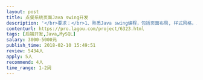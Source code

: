 ```yaml
---                
layout: post       
title: 点餐系统页面Java swing开发           
description: '</br>要求：</br>1、熟悉Java swing编程，包括页面布局, 样式风格，三年以上相关开发经验，熟悉JAVA程序；</br>2、有过餐饮点餐系统开发优先</br>3、主要是界面优化，包括适应不同分辨率；</br>4、将现有界面调整到接近设计效果图，提供效果图；</br>5、软件运行环境为PC端；</br>6、2月23日前完成，初八上班时移交，期间会跟踪开发进度，要求能保证开发时间；</br>'     
contenturl: https://pro.lagou.com/project/6323.html      
tags: [后端开发,Java,MySQL]            
salary: 3000-5000元          
publish_time: 2018-02-10 15:49:51         
review: 5434人                   
apply: 5人                   
recommend: 4人                   
time_range: 1-2周              
---                 
```

